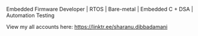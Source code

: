 Embedded Firmware Developer | RTOS | Bare-metal | Embedded C + DSA | Automation Testing


View my all accounts here: 
https://linktr.ee/sharanu.dibbadamani
